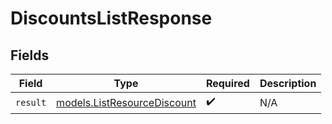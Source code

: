 # DiscountsListResponse


## Fields

| Field                                                            | Type                                                             | Required                                                         | Description                                                      |
| ---------------------------------------------------------------- | ---------------------------------------------------------------- | ---------------------------------------------------------------- | ---------------------------------------------------------------- |
| `result`                                                         | [models.ListResourceDiscount](../models/listresourcediscount.md) | :heavy_check_mark:                                               | N/A                                                              |